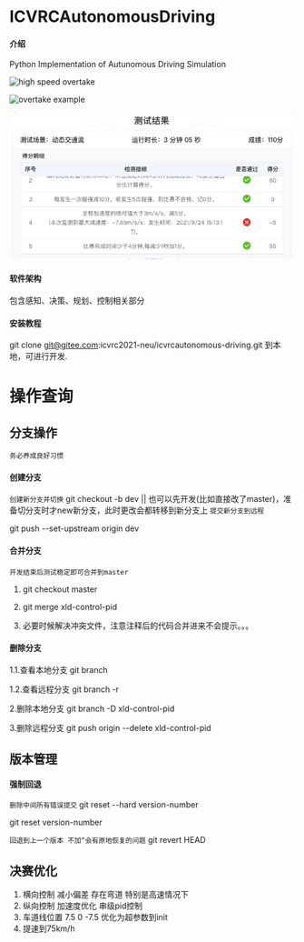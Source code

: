 # ICVRCAutonomousDriving

#### 介绍
Python Implementation of Autunomous Driving Simulation

![high speed overtake](images/70km.gif)

![overtake example](images/50km.gif)

![当前最高得分](images/110.png)

#### 软件架构
包含感知、决策、规划、控制相关部分


#### 安装教程
git clone git@gitee.com:icvrc2021-neu/icvrcautonomous-driving.git 到本地，可进行开发.

# 操作查询

## 分支操作
`务必养成良好习惯`

#### 创建分支
`创建新分支并切换`
git checkout -b dev || 也可以先开发(比如直接改了master)，准备切分支时才new新分支，此时更改会都转移到新分支上
`提交新分支到远程`

git push --set-upstream origin dev

#### 合并分支
`开发结束后测试稳定即可合并到master`
1. git checkout master

2. git merge xld-control-pid

3. 必要时候解决冲突文件，注意注释后的代码合并进来不会提示。。。

#### 删除分支
1.1.查看本地分支 git branch 

1.2.查看远程分支 git branch -r

2.删除本地分支 
git branch -D xld-control-pid

3.删除远程分支 
git push origin --delete xld-control-pid

## 版本管理

#### 强制回退
`删除中间所有错误提交`
git reset --hard version-number

git reset version-number

`回退到上一个版本 不加^会有原地恢复的问题`
git revert HEAD

## 决赛优化
1. 横向控制 减小偏差 存在弯道 特别是高速情况下
2. 纵向控制 加速度优化 串级pid控制
3. 车道线位置 7.5 0 -7.5 优化为超参数到init 
4. 提速到75km/h






